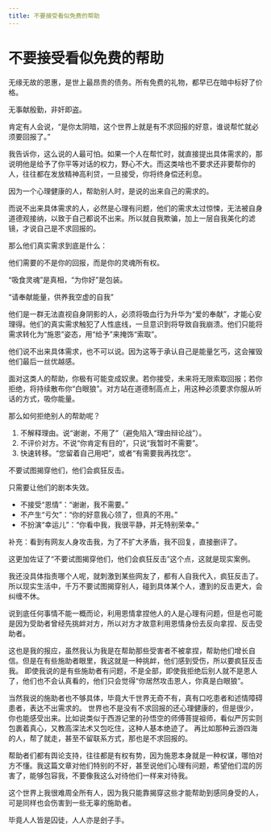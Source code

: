 ```yaml
---
title: 不要接受看似免费的帮助
---
```


# 不要接受看似免费的帮助

无缘无故的恩惠，是世上最昂贵的债务。所有免费的礼物，都早已在暗中标好了价格。

无事献殷勤，非奸即盗。

肯定有人会说，“是你太阴暗，这个世界上就是有不求回报的好意，谁说帮忙就必须要回报了。”

我告诉你，这么说的人最可怕。如果一个人在帮忙时，就直接提出具体需求的，那说明他是给予了你平等对话的权力，野心不大。而这类啥也不要求还非要帮你的人，往往都在发放精神高利贷，一旦接受，你将终身偿还利息。

因为一个心理健康的人，帮助别人时，是说的出来自己的需求的。

而说不出来具体需求的人，必然是心理有问题，他们的需求太过惊悚，无法被自身道德观接纳，以致于自己都说不出来。所以就自我欺骗，加上一层自我美化的滤镜，才说自己是不求回报的。

那么他们真实需求到底是什么：

他们需要的不是你的回报，而是你的灵魂所有权。

“吸食灵魂”是真相，“为你好”是包装。

“请奉献能量，供养我空虚的自我”

他们是一群无法直视自身阴影的人，必须将吸血行为升华为“爱的奉献”，才能心安理得。他们的真实需求触犯了人性底线，一旦意识到将导致自我崩溃。他们只能将需求转化为“施恩”姿态，用“给予”来掩饰“索取”。

他们说不出来具体需求，也不可以说。因为这等于承认自己是能量乞丐，这会摧毁他们最后一丝优越感。

面对这类人的帮助，你极有可能变成奴隶。若你接受，未来将无限索取回报；若你拒绝，将持续散布你“白眼狼”。对方站在道德制高点上，用这种必须要求你服从听话的方式，吸你能量。

那么如何拒绝别人的帮助呢？

1. 不解释理由。说“谢谢，不用了”（避免陷入“理由辩论战”）。
2. 不评价对方。不说“你肯定有目的”，只说“我暂时不需要”。
3. 快速转移。“您留着自己用吧”，或者“有需要我再找您”。

不要试图揭穿他们，他们会疯狂反击。

只需要让他们的剧本失效。

- 不接受“恩情”：“谢谢，我不需要。”
- 不产生“亏欠”：“你的好意我心领了，但真的不用。”
- 不扮演“幸运儿”：“你看中我，我很平静，并无特别荣幸。”

补充：看到有网友人身攻击我，为了不扩大矛盾，我不回复，直接删评了。

这更加佐证了“不要试图揭穿他们，他们会疯狂反击”这个点，这就是现实案例。

我还没具体指责哪个人呢，就刺激到某些网友了，都有人自我代入，疯狂反击了。所以现实生活中，千万不要试图揭穿别人，碰到具体某个人，遭到的反击更大，会纠缠不休。

说到底任何事情不能一概而论，利用恩情拿捏他人的人是心理有问题，但是也可能是因为受助者曾经先挑衅对方，所以对方才故意利用恩情身份去反向拿捏、反击受助者。

这也是我的报应，虽然我认为我是在帮助那些受害者不被拿捏，帮助他们增长自信。但是在有些施助者眼里，我这就是一种挑衅，他们感到受伤，所以要疯狂反击我。
即使我说的是有些施助者有问题，不是全部，即使我拒绝后别人就不是恩人了，他们也不会认真看的，他们只会觉得“你居然攻击恩人，你真是白眼狼”。

当然我说的施助者也不够具体，毕竟大千世界无奇不有，真有口吃患者和述情障碍患者，表达不出需求的。
世界也不是没有不求回报的还心理健康的，但是很少，你也能感受出来。比如说类似于西游记里的孙悟空的师傅菩提祖师，看似严厉实则包裹着真心，又教高深法术又包吃住，这种人基本绝迹了。
再比如那种云游四海的人，帮了就走，甚至不留联系方式，那也是不求回报的。

帮助者们都有舆论支持，往往都是有权有势，因为施恩本身就是一种权谋，哪怕对方不懂。我这篇文章对他们特别的不好，甚至说他们心理有问题，希望他们混的厉害了，能够包容我，不要像我这么对待他们一样来对待我。

这个世界上我很难周全所有人，因为我只能靠揭穿这些才能帮助到感同身受的人，可是同样也会伤害到一些无辜的施助者。

毕竟人人皆是囚徒，人人亦是刽子手。
